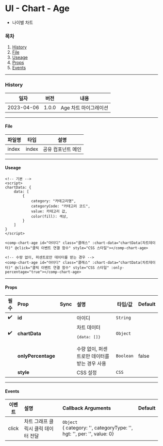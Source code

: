 # UI - Chart - Age

-   나이별 차트

### 목차

1. [History](#history)
2. [File](#file)
3. [Useage](#useage)
4. [Props](#props)
5. [Events](#events)

---

### History

| 일자       | 버전   | 내용                |
| ---------- | ------| ------------------- |
| 2023-04-06 | 1.0.0 | Age 차트 마이그레이션 |

---

#### File

| 파일명 | 타입  | 설명              |
| ----- | ----- | ----------------- |
| index | index | 공유 컴포넌트 메인 |

---

#### Useage

```vue
<!-- 기본 -->
<script>
chartData: {
    data: [
        {
            category: "카테고리명",
            categoryCode: "카테고리 코드",
            value: 카테고리 값,
            color(fill): 색상,
        }
    ]
}
</script>

<comp-chart-age id="아이디" class="클래스" :chart-data="chartData(차트데이터)" @click="클릭 이벤트 연결 함수" style="CSS 스타일"></comp-chart-age>

<!-- 수량 없이, 퍼센트로만 데이터를 받는 경우 -->
<comp-chart-age id="아이디" class="클래스" :chart-data="chartData(차트데이터)" @click="클릭 이벤트 연결 함수" style="CSS 스타일" :only-percentage="true"></comp-chart-age>
```

---

#### Props

|        필수        | Prop               | Sync | 설명                                        | 타입/값   | Default |
| :----------------: | :----------------- | ---- | :------------------------------------------| --------- | ------- |
| :heavy_check_mark: | **id**             |      | 아이디                                      | `String`  |        |
| :heavy_check_mark: | **chartData**      |      | 차트 데이터 <pre>{data: []}</pre>           | `Object`  |         |
|                    | **onlyPercentage** |      | 수량 없이, 퍼센트로만 데이터를 받는 경우 사용  | `Boolean` | false  |
|                    | **style**          |      | CSS 설정                                    | `CSS`     |         |

---  

#### Events

| 이벤트  | 설명                             | Callback Arguments                                                        | Default |
|:------:|:---------------------------------| :-------------------------------------------------------------------------| --------|
| click  | 차트 그래프 클릭시 클릭 데이터 전달 | `Object`<br>{ category: '', categoryType: '', hgt: '', per: '', value: 0} |            
